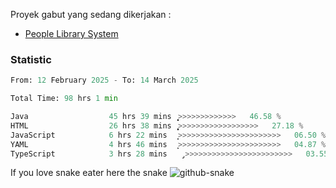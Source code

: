 Proyek gabut yang sedang dikerjakan :
  - [People Library System](https://github.com/putra4648/people-library-system)
<!--  - [Budget Explorer System](https://gitlab.com/gabut1015701/budget-explorer) -->

### Statistic
<!--START_SECTION:waka-->

```python
From: 12 February 2025 - To: 14 March 2025

Total Time: 98 hrs 1 min

Java                  45 hrs 39 mins  ͎͎͎͎͎͎͎͎͎͎͎̝>>>>>>>>>>>>>   46.58 %
HTML                  26 hrs 38 mins  ͎͎͎͎͎͎̞>>>>>>>>>>>>>>>>>>   27.18 %
JavaScript            6 hrs 22 mins   ͎̝>>>>>>>>>>>>>>>>>>>>>>>   06.50 %
YAML                  4 hrs 46 mins   ͎͕>>>>>>>>>>>>>>>>>>>>>>>   04.87 %
TypeScript            3 hrs 28 mins   ̡>>>>>>>>>>>>>>>>>>>>>>>>   03.55 %
```

<!--END_SECTION:waka-->

If you love snake eater here the snake 
<picture>
  <source media="(prefers-color-scheme: dark)" srcset="https://github.com/pradana4648/pradana4648/blob/c0566a83ca6ea5f2e46bab00e717c4c82b4b5c4c/github-contribution-grid-snake-dark.svg" />
  <source media="(prefers-color-scheme: light)" srcset="https://github.com/pradana4648/pradana4648/blob/c0566a83ca6ea5f2e46bab00e717c4c82b4b5c4c/github-contribution-grid-snake.svg" />
  <img alt="github-snake" src="https://github.com/pradana4648/pradana4648/blob/c0566a83ca6ea5f2e46bab00e717c4c82b4b5c4c/github-contribution-grid-snake.svg" />
</picture>
